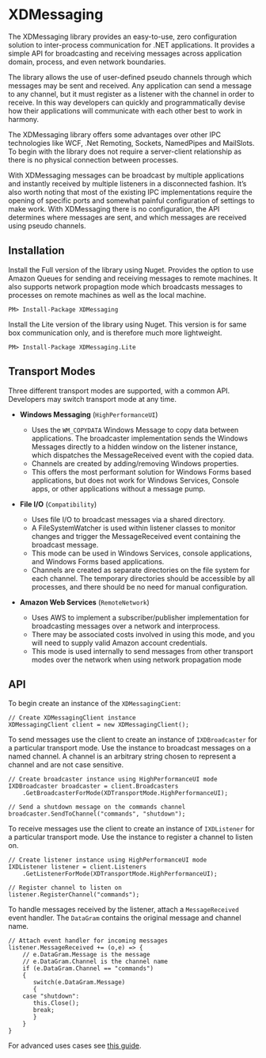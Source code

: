 # XDMessaging

The XDMessaging library provides an easy-to-use, zero configuration solution to inter-process communication for .NET applications. It provides a simple API for broadcasting and receiving messages across application domain, process, and even network boundaries.

The library allows the use of user-defined pseudo channels through which messages may be sent and received. Any application can send a message to any channel, but it must register as a listener with the channel in order to receive. In this way developers can quickly and programmatically devise how their applications will communicate with each other best to work in harmony.

The XDMessaging library offers some advantages over other IPC technologies like WCF, .Net Remoting, Sockets, NamedPipes and MailSlots. To begin with the library does not require a server-client relationship as there is no physical connection between processes.

With XDMessaging messages can be broadcast by multiple applications and instantly received by multiple listeners in a disconnected fashion. It’s also worth noting that most of the existing IPC implementations require the opening of specific ports and somewhat painful configuration of settings to make work. With XDMessaging there is no configuration, the API determines where messages are sent, and which messages are received using pseudo channels.

## Installation

Install the Full version of the library using Nuget. Provides the option to use Amazon Queues for sending and receiving messages to remote machines. It also supports network propagtion mode which broadcasts messages to processes on remote machines as well as the local machine. 

	PM> Install-Package XDMessaging
	
Install the Lite version of the library using Nuget. This version is for same box communication only, and is therefore much more lightweight.

	PM> Install-Package XDMessaging.Lite
	
## Transport Modes

Three different transport modes are supported, with a common API. Developers may switch transport mode at any time.
- **Windows Messaging** (`HighPerformanceUI`)
  - Uses the `WM_COPYDATA` Windows Message to copy data between applications. The broadcaster implementation sends the Windows Messages directly to a hidden window on the listener instance, which dispatches the MessageReceived event with the copied data.
  - Channels are created by adding/removing Windows properties.
  - This offers the most performant solution for Windows Forms based applications, but does not work for Windows Services, Console apps, or other applications without a message pump.
  
- **File I/O** (`Compatibility`)
  - Uses file I/O to broadcast messages via a shared directory.
  - A FileSystemWatcher is used within listener classes to monitor changes and trigger the MessageReceived event containing the broadcast message.
  - This mode can be used in Windows Services, console applications, and Windows Forms based applications.
  - Channels are created as separate directories on the file system for each channel. The temporary directories should be accessible by all processes, and there should be no need for manual configuration.
  
- **Amazon Web Services** (`RemoteNetwork`)
  - Uses AWS to implement a subscriber/publisher implementation for broadcasting messages over a network and interprocess.
  - There may be associated costs involved in using this mode, and you will need to supply valid Amazon account credentials.
  - This mode is used internally to send messages from other transport modes over the network when using network propagation mode

## API

To begin create an instance of the `XDMessagingCient`:

	// Create XDMessagingClient instance
	XDMessagingClient client = new XDMessagingClient();

To send messages use the client to create an instance of `IXDBroadcaster` for a particular transport mode. Use the instance to broadcast messages on a named channel. A channel is an arbitrary string chosen to represent a channel and are not case sensitive.

	// Create broadcaster instance using HighPerformanceUI mode
	IXDBroadcaster broadcaster = client.Broadcasters
	    .GetBroadcasterForMode(XDTransportMode.HighPerformanceUI);

	// Send a shutdown message on the commands channel
	broadcaster.SendToChannel("commands", "shutdown");

To receive messages use the client to create an instance of `IXDListener` for a particular transport mode. Use the instance to register a channel to listen on.

	// Create listener instance using HighPerformanceUI mode
	IXDListener listener = client.Listeners
	    .GetListenerForMode(XDTransportMode.HighPerformanceUI);

	// Register channel to listen on
	listener.RegisterChannel("commands");

To handle messages received by the listener, attach a `MessageReceived` event handler. The `DataGram` contains the original message and channel name.

	// Attach event handler for incoming messages
	listener.MessageReceived += (o,e) => {
	    // e.DataGram.Message is the message
	    // e.DataGram.Channel is the channel name
	    if (e.DataGram.Channel == "commands")
	    {
	       switch(e.DataGram.Message)
	       {
		case "shutdown":
		   this.Close();
		   break;
	       }
	    }
	}
	
For advanced uses cases see [this guide](http://thecodeking.co.uk/project/xdmessaging/advanced/).
